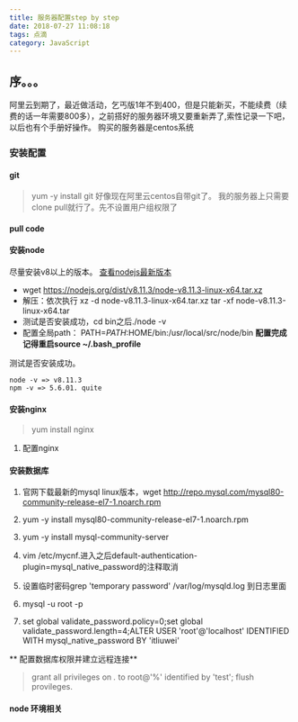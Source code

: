 ```yaml
---
title: 服务器配置step by step
date: 2018-07-27 11:08:18
tags: 点滴
category: JavaScript
---
```


## 序。。。
阿里云到期了，最近做活动，乞丐版1年不到400，但是只能新买，不能续费（续费的话一年需要800多），之前搭好的服务器环境又要重新弄了,索性记录一下吧，以后也有个手册好操作。
购买的服务器是centos系统

### 安装配置

#### git
> yum -y install git
好像现在阿里云centos自带git了。
我的服务器上只需要clone pull就行了。先不设置用户组权限了

#### pull code

#### 安装node
尽量安装v8以上的版本。
<a href="https://nodejs.org/en/download/">查看nodejs最新版本</a>
* wget  https://nodejs.org/dist/v8.11.3/node-v8.11.3-linux-x64.tar.xz
* 解压：依次执行 xz -d node-v8.11.3-linux-x64.tar.xz
tar -xf node-v8.11.3-linux-x64.tar
* 测试是否安装成功，cd bin之后./node -v
* 配置全局path： PATH=$PATH:$HOME/bin:/usr/local/src/node/bin
**配置完成记得重启source ~/.bash_profile**

测试是否安装成功。
```
node -v => v8.11.3
npm -v => 5.6.01. quite
```

#### 安装nginx

> yum install nginx

1. 配置nginx


#### 安装数据库

1. 官网下载最新的mysql linux版本，wget http://repo.mysql.com/mysql80-community-release-el7-1.noarch.rpm

2. yum -y install mysql80-community-release-el7-1.noarch.rpm

3. yum -y install mysql-community-server

4. vim /etc/mycnf.进入之后default-authentication-plugin=mysql_native_password的注释取消

5. 设置临时密码grep 'temporary password' /var/log/mysqld.log 到日志里面

6. mysql -u root -p

7. set global validate_password.policy=0;set global validate_password.length=4;ALTER USER 'root'@'localhost' IDENTIFIED WITH mysql_native_password BY 'itliuwei'

** 配置数据库权限并建立远程连接**
> grant all privileges on *.* to root@'%' identified by 'test';
> flush provileges.



#### node 环境相关